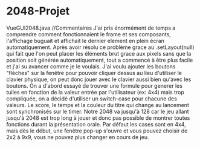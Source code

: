 # 2048-Projet

VueGUI2048.java
//Commentaires
J'ai pris énormément de temps a comprendre comment fonctionnaient le frame et ses composants, l'affichage buguait et affichait le dernier element en plein écran automatiquement.
Après avoir résolu ce problème grace au .setLayout(null) qui fait que l'on peut placer les éléments brut grace aux pixels sans que la position soit générée automatiquement, tout a commencé à être plus facile et j'ai su avancer comme je le voulais.
J'ai voulu ajouter les boutons "flèches" sur la fenêtre pour pouvoir cliquer dessus au lieu d'utiliser le clavier physique, on peut donc jouer avec le clavier aussi bien qu'avec les boutons.
On a d'abord essayé de trouver une formule pour generer les tuiles en fonction de la valeur entrée par l'utilisateur (ex: 4x4) mais trop compliquée, on a décidé d'utiliser un switch-case pour chacune des valeurs.
Le score, le temps et la couleur du titre qui change au lancement sont synchronisés sur le timer.
Notre 2048 va jusqu'à 128 car le jeu allant jusqu'à 2048 est trop long à jouer et donc pas possible de montrer toutes fonctions durant la présentation orale.
Par défaut les cases sont en 4x4, mais dès le début, une fenêtre pop-up s'ouvre et vous pouvez choisir de 2x2 à 9x9, vous ne pouvez plus changer en cours de jeu.
